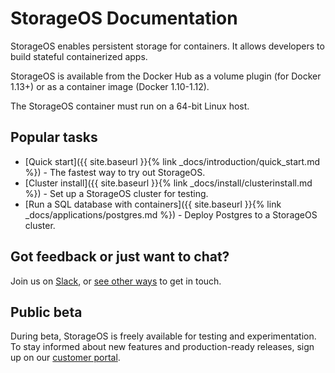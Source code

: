 # StorageOS Documentation

StorageOS enables persistent storage for containers. It allows developers to build stateful containerized apps.

StorageOS is available from the Docker Hub as a volume plugin (for Docker 1.13+) or as a container image (Docker 1.10-1.12).

The StorageOS container must run on a 64-bit Linux host.

## Popular tasks

* [Quick start]({{ site.baseurl }}{% link _docs/introduction/quick_start.md %}) - The fastest way to try out StorageOS.
* [Cluster install]({{ site.baseurl }}{% link _docs/install/clusterinstall.md %}) - Set up a StorageOS cluster for testing.
* [Run a SQL database with containers]({{ site.baseurl }}{% link _docs/applications/postgres.md %}) - Deploy Postgres to a StorageOS cluster.

## Got feedback or just want to chat?

Join us on [Slack](http://slack.storageos.com), or [see other ways](http://support.storageos.com) to get in touch.

<script async defer src="http://slack.storageos.com/slackin.js"></script>

## Public beta

During beta, StorageOS is freely available for testing and experimentation. To stay informed about new features and production-ready releases, sign up on our [customer portal](http://my.storageos.com).
